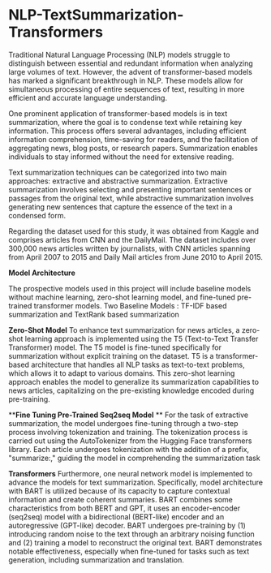 # NLP-TextSummarization-Transformers
Traditional Natural Language Processing (NLP) models struggle to distinguish between essential and redundant information when analyzing large volumes of text. However, the advent of transformer-based models has marked a significant breakthrough in NLP. These models allow for simultaneous processing of entire sequences of text, resulting in more efficient and accurate language understanding.

One prominent application of transformer-based models is in text summarization, where the goal is to condense text while retaining key information. This process offers several advantages, including efficient information comprehension, time-saving for readers, and the facilitation of aggregating news, blog posts, or research papers. Summarization enables individuals to stay informed without the need for extensive reading.

Text summarization techniques can be categorized into two main approaches: extractive and abstractive summarization. Extractive summarization involves selecting and presenting important sentences or passages from the original text, while abstractive summarization involves generating new sentences that capture the essence of the text in a condensed form.

Regarding the dataset used for this study, it was obtained from Kaggle and comprises articles from CNN and the DailyMail. The dataset includes over 300,000 news articles written by journalists, with CNN articles spanning from April 2007 to 2015 and Daily Mail articles from June 2010 to April 2015.

**Model Architecture**

The prospective models used in this project will include baseline models without machine learning, zero-shot learning model, and fine-tuned pre-trained transformer models.
Two Baseline Models :
TF-IDF based summarization and TextRank based summarization

**Zero-Shot Model**
To enhance text summarization for news articles, a zero-shot learning approach is implemented using the T5 (Text-to-Text Transfer Transformer) model. The T5 model is fine-tuned specifically for summarization without explicit training on the dataset. T5 is a transformer-based architecture that handles all NLP tasks as text-to-text problems, which allows it to adapt to various domains. This zero-shot learning approach enables the model to generalize its summarization capabilities to news articles, capitalizing on the pre-existing knowledge encoded during pre-training.

****Fine Tuning Pre-Trained Seq2seq Model** **
For the task of extractive summarization, the model undergoes fine-tuning through a two-step process involving tokenization and training. The tokenization process is carried out using the AutoTokenizer from the Hugging Face transformers library. Each article undergoes tokenization with the addition of a prefix, "summarize:," guiding the model in comprehending the summarization task

**Transformers**
Furthermore, one neural network model is implemented to advance the models for text summarization.  Specifically, model architecture with BART is utilized because of its capacity to capture contextual information and create coherent summaries.  BART combines some characteristics from both BERT and GPT, it uses an encoder-encoder (seq2seq) model with a bidirectional (BERT-like) encoder and an autoregressive (GPT-like) decoder. BART undergoes pre-training by (1) introducing random noise to the text through an arbitrary noising function and (2) training a model to reconstruct the original text. BART demonstrates notable effectiveness, especially when fine-tuned for tasks such as text generation, including summarization and translation.


